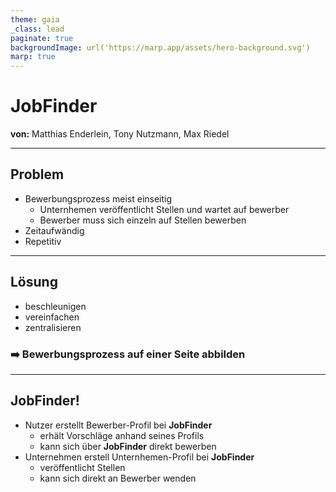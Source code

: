 ```yaml
---
theme: gaia
_class: lead
paginate: true
backgroundImage: url('https://marp.app/assets/hero-background.svg')
marp: true
---
```

# **JobFinder**
**von:** Matthias Enderlein, Tony Nutzmann, Max Riedel

---

## **Problem**

- Bewerbungsprozess meist einseitig
  - Unternhemen veröffentlicht Stellen und wartet auf bewerber
  - Bewerber muss sich einzeln auf Stellen bewerben
- Zeitaufwändig
- Repetitiv

---

## **Lösung**

- beschleunigen
- vereinfachen
- zentralisieren

### :arrow_right: Bewerbungsprozess auf einer Seite abbilden

---

## **JobFinder!**

- Nutzer erstellt Bewerber-Profil bei **JobFinder**
  - erhält Vorschläge anhand seines Profils
  - kann sich über **JobFinder** direkt bewerben
- Unternehmen erstell Unternhemen-Profil bei **JobFinder**
  - veröffentlicht Stellen
  - kann sich direkt an Bewerber wenden
